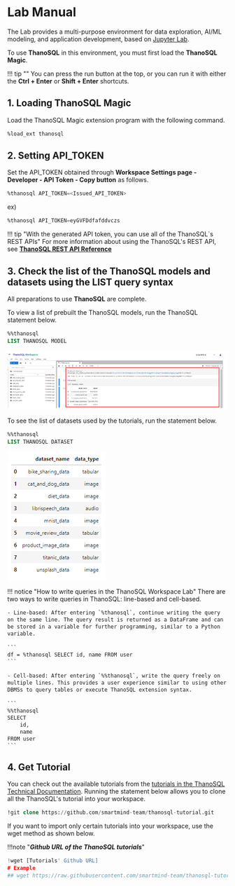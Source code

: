 # **Lab Manual**

The Lab provides a multi-purpose environment for data exploration, AI/ML modeling, and application development, based on [Jupyter Lab](https://github.com/jupyterlab/jupyterlab).

To use **ThanoSQL** in this environment, you must first load the **ThanoSQL Magic**.

!!! tip ""
    You can press the run button at the top, or you can run it with either the **Ctrl + Enter** or **Shift + Enter** shortcuts.

## **1. Loading ThanoSQL Magic**

Load the ThanoSQL Magic extension program with the following command.

```sql
%load_ext thanosql
```

## **2. Setting API_TOKEN**

Set the API_TOKEN obtained through **Workspace Settings page - Developer - API Token - Copy button** as follows.

```sql
%thanosql API_TOKEN=<Issued_API_TOKEN>
```

ex)

```sql
%thanosql API_TOKEN=eyGVFDdfafddvczs
```

!!! tip "With the generated API token, you can use all of the ThanoSQL`s REST APIs"
    For more information about using the ThanoSQL's REST API, see [__ThanoSQL REST API Reference__](/en/how-to_guides/reference/#thanosql-rest-api-reference)

## **3. Check the list of the ThanoSQL models and datasets using the LIST query syntax**

All preparations to use **ThanoSQL** are complete.

To view a list of prebuilt the ThanoSQL models, run the ThanoSQL statement below.

```sql
%%thanosql
LIST THANOSQL MODEL
```

[![IMAGE](/img/getting_started/img8.png)](/img/getting_started/img8.png)

To see the list of datasets used by the tutorials, run the statement below.

```sql
%%thanosql
LIST THANOSQL DATASET
```

[![IMAGE](/img/getting_started/img9.png)](/img/getting_started/img9.png)


!!! notice "How to write queries in the ThanoSQL Workspace Lab" 
    There are two ways to write queries in ThanoSQL: line-based and cell-based.

    - Line-based: After entering `%thanosql`, continue writing the query on the same line. The query result is returned as a DataFrame and can be stored in a variable for further programming, similar to a Python variable.
    
    ```
    df = %thanosql SELECT id, name FROM user
    ```

    - Cell-based: After entering `%%thanosql`, write the query freely on multiple lines. This provides a user experience similar to using other DBMSs to query tables or execute ThanoSQL extension syntax.

    ```
    %%thanosql
    SELECT
        id,
        name
    FROM user
    ```


## __4. Get Tutorial__

You can check out the available tutorials from the [tutorials in the ThanoSQL Technical Documentation](/en/tutorials/algorithm_list/). 
Running the statement below allows you to clone all the ThanoSQL's tutorial into your workspace.

```sql
!git clone https://github.com/smartmind-team/thanosql-tutorial.git
```

If you want to import only certain tutorials into your workspace, use the wget method as shown below.

!!!note "___Github URL of the ThanoSQL tutorials___"

```python
!wget [Tutorials' Github URL]
# Example 
## wget https://raw.githubusercontent.com/smartmind-team/thanosql-tutorial/main/tutorial_en/thanosql_search/search_image_by_keyword.ipynb
```
